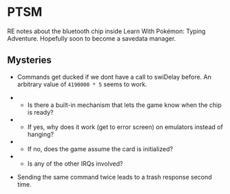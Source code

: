 # PTSM

RE notes about the bluetooth chip inside Learn With Pokémon: Typing Adventure. Hopefully soon to become a savedata manager.

## Mysteries

- Commands get ducked if we dont have a call to swiDelay before. An arbitrary value of `4190000 * 5` seems to work.
- - Is there a built-in mechanism that lets the game know when the chip is ready?
- - If yes, why does it work (get to error screen) on emulators instead of hanging?
- - If no, does the game assume the card is initialized?
- - Is any of the other IRQs involved?

- Sending the same command twice leads to a trash response second time.